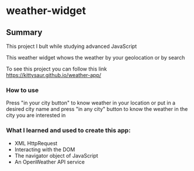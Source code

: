 # weather-widget

## Summary
This project I bult while studying advanced JavaScript

This weather widget whows the weather by your geolocation or by search

To see this project you can follow this link https://kittysaur.github.io/weather-app/

### How to use
Press "in your city button" to know weather in your location or put in a desired city name and press "in any city" button to know the weather in the city you are interested in

### What I learned and used to create this app:
* XML HttpRequest
* Interacting with the DOM
* The navigator object of JavaScript
* An OpenWeather API service
